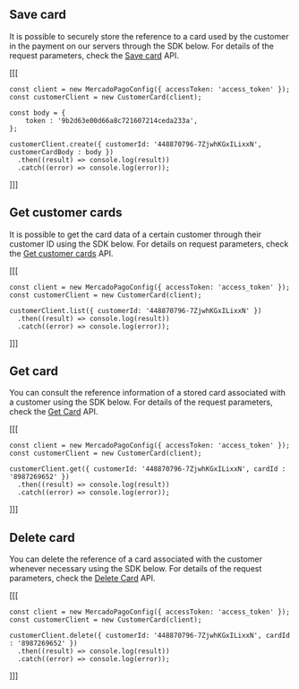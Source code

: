 ## Save card

It is possible to securely store the reference to a card used by the customer in the payment on our servers through the SDK below. For details of the request parameters, check the [Save card](/developers/en/reference/cards/_customers_customer_id_cards/post) API.

[[[
```node
const client = new MercadoPagoConfig({ accessToken: 'access_token' });
const customerClient = new CustomerCard(client);

const body = {
	token : '9b2d63e00d66a8c721607214ceda233a',
};

customerClient.create({ customerId: '448870796-7ZjwhKGxILixxN', customerCardBody : body })
  .then((result) => console.log(result))
  .catch((error) => console.log(error));
```
]]]

## Get customer cards

It is possible to get the card data of a certain customer through their customer ID using the SDK below. For details on request parameters, check the [Get customer cards](/developers/en/reference/cards/_customers_customer_id_cards/get) API.

[[[
```node
const client = new MercadoPagoConfig({ accessToken: 'access_token' });
const customerClient = new CustomerCard(client);

customerClient.list({ customerId: '448870796-7ZjwhKGxILixxN' })
  .then((result) => console.log(result))
  .catch((error) => console.log(error));
```
]]]

## Get card

You can consult the reference information of a stored card associated with a customer using the SDK below. For details of the request parameters, check the  [Get Card](/developers/en/reference/cards/_customers_customer_id_cards_id/get) API.

[[[
```node
const client = new MercadoPagoConfig({ accessToken: 'access_token' });
const customerClient = new CustomerCard(client);

customerClient.get({ customerId: '448870796-7ZjwhKGxILixxN', cardId : '8987269652' })
  .then((result) => console.log(result))
  .catch((error) => console.log(error));
```
]]]

## Delete card

You can delete the reference of a card associated with the customer whenever necessary using the SDK below. For details of the request parameters, check the [Delete Card](/developers/en/reference/cards/_customers_customer_id_cards_id/delete) API.

[[[
```node
const client = new MercadoPagoConfig({ accessToken: 'access_token' });
const customerClient = new CustomerCard(client);

customerClient.delete({ customerId: '448870796-7ZjwhKGxILixxN', cardId : '8987269652' })
  .then((result) => console.log(result))
  .catch((error) => console.log(error));
```
]]]